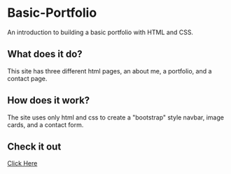 # Basic-Portfolio
An introduction to building a basic portfolio with HTML and CSS. 

## What does it do?
This site has three different html pages, an about me, a portfolio, and a contact page.

## How does it work?
The site uses only html and css to create a "bootstrap" style navbar, image cards, and a contact form.

## Check it out
[Click Here](https://kimberlycase91.github.io/Basic-Portfolio/index.html)
